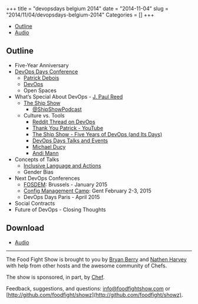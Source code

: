 +++
title = "devopsdays belgium 2014"
date = "2014-11-04"
slug = "2014/11/04/devopsdays-belgium-2014"
Categories = []
+++

* [Outline](http://foodfightshow.org/2014/11/devopsdays-belgium-2014.html#outline)
* [Audio](http://traffic.libsyn.com/foodfight/FoodFightShow83-DevOpsDaysBelgium.mp3)

<!-- more -->

Outline<a name="outline"></a>
-------

* Five-Year Anniversary
* [DevOps Days Conference](http://www.devopsdays.org/)
	* [Patrick Debois](https://twitter.com/patrickdebois)
	* [DevOps](http://devops.com/)
  * Open Spaces
* What’s Special About DevOps - [J. Paul Reed](https://twitter.com/SoberBuildEng)
  * [The Ship Show](http://theshipshow.com/)
	*  [@ShipShowPodcast](https://twitter.com/ShipShowPodcast)
  * Culture vs. Tools
	* [Reddit Thread on DevOps](http://www.reddit.com/search?q=devops)
	* [Thank You Patrick - YouTube](https://www.youtube.com/watch?v=f62xu5pDQaw)
	* [The Ship Show - Five Years of DevOps (and Its Days)](http://theshipshow.com/2014/11/five-years-of-devops-and-its-days/)
	* [DevOps Days Talks and Events](http://devopsdays.org/events/2014-belgium/)
	* [Michael Ducy](https://twitter.com/mfdii)
	* [Andi Mann](https://twitter.com/AndiMann)
* Concepts of Talks
	* [Inclusive Language and Actions](http://dictionary.reference.com/browse/inclusive+language)
	* Gender Bias
* Next DevOps Conferences
  * [FOSDEM](https://fosdem.org/2015/): Brussels - January 2015
  * [Config Management Camp](http://cfgmgmtcamp.eu/): Gent February 2-3, 2015
  * DevOps Days Paris - April 2015
* Social Contracts
* Future of DevOps - Closing Thoughts

Download
--------
* [Audio](http://traffic.libsyn.com/foodfight/FoodFightShow83-DevOpsDaysBelgium.mp3)

<hr />

The Food Fight Show is brought to you by [Bryan Berry](https://twitter.com/bryanwb) and [Nathen Harvey](https://twitter.com/nathenharvey) with help from other hosts and the awesome community of Chefs.

The show is sponsored, in part, by [Chef](http://www.getchef.com).

Feedback, suggestions, and questions:  [info@foodfightshow.com](mailto:info@foodfightshow.com) or  [http://github.com/foodfight/showz](http://github.com/foodfight/showz).

